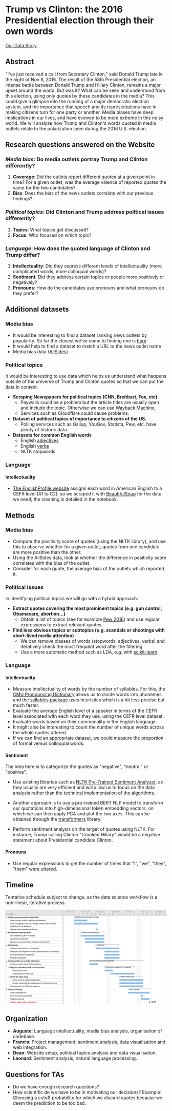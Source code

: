 # Trump vs Clinton: the 2016 Presidential election through their own words

[Our Data Story](https://epfl-ada.github.io/ada-2021-project-radar/)

## Abstract

"I've just received a call from Secretary Clinton," said Donald Trump late in the night of Nov 8, 2016. The result of the 58th Presidential election, an intense battle between Donald Trump and Hillary Clinton, remains a major upset around the world. But was it? What can be seen and understood from this election, using only quotes by these candidates in the media? This could give a glimpse into the running of a major democratic election system, and the importance that speech and its representations have in making citizens turn for one party or another. Media biases have deep implications in our lives, and have evolved to be more extreme in this noisy world. We will analyze how Trump and Clinton's words quoted in media outlets relate to the polarization seen during the 2016 U.S. election.

## Research questions answered on the Website

### _Media bias_: Do media outlets portray Trump and Clinton differently?

1. **Coverage**: Did the outlets report different quotes at a given point in time? For a given outlet, was the average valence of reported quotes the same for the two candidates?
2. **Bias**: Does the bias of the news outlets correlate with our previous findings?

### _Political topics_: Did Clinton and Trump address political issues differently?

1. **Topics**: What topics got discussed?
2. **Focus**: Who focused on which topic?

### _Language_: How does the quoted language of Clinton and Trump differ?

1. **Intellectuality**: Did they express different levels of intellectuality (more complicated words; more colloquial words)?
2. **Sentiment**: Did they address certain topics or people more positively or negatively?
3. **Pronouns**: How do the candidates use pronouns and what pronouns do they prefer?

## Additional datasets

### Media bias

- It would be interesting to find a dataset ranking news outlets by popularity. So far the closest we've come to finding one is [here](https://www.similarweb.com/fr/top-websites/united-states/category/news-and-media/)
- It would help to find a dataset to match a URL to the news outlet name
- Media bias data ([AllSides](https://www.kaggle.com/supratimhaldar/allsides-ratings-of-bias-in-electronic-media))

### Political topics

It would be interesting to use data which helps us understand what happens outside of the universe of Trump and Clinton quotes so that we can put the data in context.

- **Scraping Newspapers for political topics (CNN, Breitbart, Fox, etc)**
  - Paywalls could be a problem but the article titles are usually open and include the topic. Otherwise we can use [Wayback Machine](https://archive.org/).
  - Services such as Cloudflare could cause problems.
- **Dataset of political topics of importance to citizens of the US.**
  - Polling services such as Gallup, YouGov, Statista, Pew, etc. have plenty of historic data.
- **Datasets for common English words**
  - English [adjectives](https://gist.github.com/hugsy/8910dc78d208e40de42deb29e62df913)
  - English [verbs](https://www.wordexample.com/list/most-common-verbs-english/)
  - NLTK stopwords

### Language

#### Intellectuality

- [The EnglishProfile website](https://www.englishprofile.org/american-english) assigns each word in American English to a CEFR level (A1 to C2), so we scraped it with [BeautifulSoup](https://beautiful-soup-4.readthedocs.io/en/latest/) for the data we need; the cleaning is detailed in the notebook.

## Methods

### Media bias

- Compute the positivity score of quotes (using the NLTK library), and use this to observe whether for a given outlet, quotes from one candidate are more positive than the other.
- Using the AllSides data, look at whether the difference in positivity score correlates with the bias of the outlet.
- Consider for each quote, the average bias of the outlets which reported it.

### Political issues

In identifying political topics we will go with a hybrid approach:

- **Extract quotes covering the most prominent topics (e.g. gun control, Obamacare, abortion...)**
  - Obtain a list of topics (see for example [Pew 2016](https://www.pewresearch.org/politics/2016/07/07/4-top-voting-issues-in-2016-election/)) and use regular expressions to extract relevant quotes.
- **Find less obvious topics or subtopics (e.g. scandals or shootings with short-lived media attention)**
  - We can remove classes of words (stopwords, adjectives, verbs) and iteratively check the most frequent word after the filtering
  - Use a more automatic method such as LDA, e.g. with [scikit-learn](https://scikit-learn.org/stable/modules/generated/sklearn.decomposition.LatentDirichletAllocation.html).

### Language

#### Intellectuality

- Measure intellectuality of words by the number of syllables. For this, the [CMU Pronouncing Dictionary](http://www.speech.cs.cmu.edu/cgi-bin/cmudict) allows us to divide words into phonemes and the [syllables package](https://pypi.org/project/syllables/) uses heuristics which is a bit less precise but much faster.
- Evaluate the average English level of a speaker in terms of the CEFR level associated with each word they use, using the CEFR level dataset.
- Evaluate words based on their commonality in the English language.
- It might also be interesting to count the number of unique words across the whole quotes uttered.
- If we can find an appropriate dataset, we could measure the proportion of formal versus colloquial words.

#### Sentiment

The idea here is to categorize the quotes as "negative", "neutral" or "positive".

- Use existing libraries such as [NLTK Pre-Trained Sentiment Analyzer](https://www.nltk.org/api/nltk.sentiment.html), as they usually are very efficient and will allow us to focus on the data analysis rather than the technical implementation of the algorithms.
- Another approach is to use a pre-trained BERT NLP model to transform our quotations into high-dimensional token embedding vectors, on which we can then apply PCA and plot the two axes. This can be obtained through the [transformers](https://huggingface.co/transformers/) library.

- Perform sentiment analysis on the target of quotes using NLTK. For instance, Trump calling Clinton "Crooked Hillary" would be a negative statement about Presidential candidate Clinton.

#### Pronouns

- Use regular expressions to get the number of times that "I", "we", "they", "them" were uttered.

## Timeline
Tentative schedule subject to change, as the data science workflow is a non-linear, iterative process.

![](./assets/gantt.png)

## Organization

- **Auguste**: Language intellectuality, media bias analysis, organisation of codebase.
- **Francis**: Project management, sentiment analysis, data visualisation and web integration.
- **Dean**: Website setup, political topics analysis and data visualisation.
- **Leonard**: Sentiment analysis, natural language processing.

## Questions for TAs

- Do we have enough research questions?
- How scientific do we have to be in motivating our decisions? Example: Choosing a cutoff probability for which we discard quotes because we deem the prediction to be too bad.

